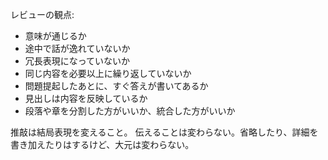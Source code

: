 レビューの観点:

- 意味が通じるか
- 途中で話が逸れていないか
- 冗長表現になっていないか
- 同じ内容を必要以上に繰り返していないか
- 問題提起したあとに、すぐ答えが書いてあるか
- 見出しは内容を反映しているか
- 段落や章を分割した方がいいか、統合した方がいいか

推敲は結局表現を変えること。
伝えることは変わらない。省略したり、詳細を書き加えたりはするけど、大元は変わらない。
